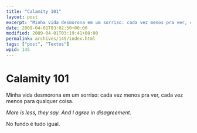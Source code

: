 ```yaml
---
title: "Calamity 101"
layout: post
excerpt: "Minha vida desmorona em um sorriso: cada vez menos pra ver, cada vez menos para qualquer coisa. More is less, they say. And I agree in disagreement. No fundo é tudo igual."
date: 2009-04-01T03:02:50+00:00
modified: 2009-04-01T03:19:41+00:00
permalink: archives/145/index.html
tags: ["post", "Textos"]
wpid: 145
---
```


# Calamity 101

Minha vida desmorona em um sorriso: cada vez menos pra ver, cada vez menos para qualquer coisa.

*More is less, they say. And I agree in disagreement.*

No fundo é tudo igual.